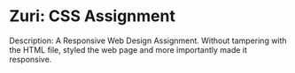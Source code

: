# Zuri: CSS Assignment 
Description: A Responsive Web Design Assignment. Without tampering with the HTML file, styled the web page and more importantly made it responsive.
